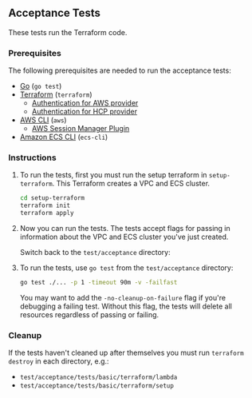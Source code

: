 ## Acceptance Tests

These tests run the Terraform code.

### Prerequisites

The following prerequisites are needed to run the acceptance tests: 

- [Go](https://go.dev/dl/) (`go test`)
- [Terraform](https://www.terraform.io/downloads) (`terraform`)
   - [Authentication for AWS provider](https://registry.terraform.io/providers/hashicorp/aws/latest/docs#authentication)
   - [Authentication for HCP provider](https://registry.terraform.io/providers/hashicorp/hcp/latest/docs/guides/auth)
- [AWS CLI](https://docs.aws.amazon.com/cli/latest/userguide/getting-started-install.html) (`aws`)
   - [AWS Session Manager Plugin](https://docs.aws.amazon.com/systems-manager/latest/userguide/session-manager-working-with-install-plugin.html)
- [Amazon ECS CLI](https://docs.aws.amazon.com/AmazonECS/latest/developerguide/ECS_CLI_installation.html) (`ecs-cli`)

### Instructions

1. To run the tests, first you must run the setup terraform in `setup-terraform`.
   This Terraform creates a VPC and ECS cluster.

   ```sh
   cd setup-terraform
   terraform init
   terraform apply
   ```
1. Now you can run the tests. The tests accept flags for passing in information about the
   VPC and ECS cluster you've just created.

   Switch back to the `test/acceptance` directory:

1. To run the tests, use `go test` from the `test/acceptance` directory:

   ```sh
   go test ./... -p 1 -timeout 90m -v -failfast
   ```

   You may want to add the `-no-cleanup-on-failure` flag if you're debugging
   a failing test. Without this flag, the tests will delete all resources
   regardless of passing or failing.

### Cleanup

If the tests haven't cleaned up after themselves you must run `terraform destroy`
in each directory, e.g.:
- `test/acceptance/tests/basic/terraform/lambda`
- `test/acceptance/tests/basic/terraform/setup`
